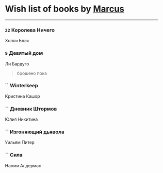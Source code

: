 # Wish list of books by [Marcus](https://www.facebook.com/profile.php?id=2710776892572610)
---

### `22` Королева Ничего
Холли Блэк

### `9` Девятый дом
Ли Бардуго
> брошено пока

### `` Winterkeep
Кристина Кашор

### `` Дневник Штормов
Юлия Никитина

### `` Изгоняющий дьявола
Уильям Питер

### `` Сила
Наоми Алдерман

